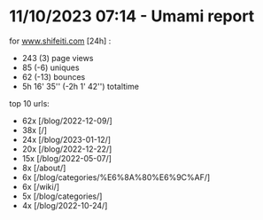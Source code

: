 # 11/10/2023 07:14 - Umami report
for www.shifeiti.com [24h] :

 - 243 (3) page views
 - 85 (-6) uniques
 - 62 (-13) bounces
 - 5h 16' 35'' (-2h 1' 42'') totaltime


top 10 urls:
 - 62x [/blog/2022-12-09/]
 - 38x [/]
 - 24x [/blog/2023-01-12/]
 - 20x [/blog/2022-12-22/]
 - 15x [/blog/2022-05-07/]
 - 8x [/about/]
 - 6x [/blog/categories/%E6%8A%80%E6%9C%AF/]
 - 6x [/wiki/]
 - 5x [/blog/categories/]
 - 4x [/blog/2022-10-24/]


